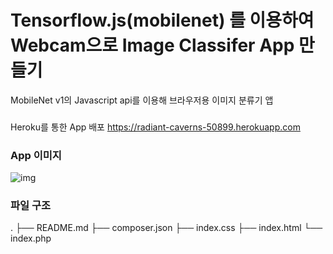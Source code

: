 # Tensorflow.js(mobilenet) 를 이용하여 Webcam으로 Image Classifer App 만들기

MobileNet v1의 Javascript api를 이용해 브라우저용 이미지 분류기 앱

###

Heroku를 통한 App 배포
https://radiant-caverns-50899.herokuapp.com

### App 이미지

![img](./img.jpg)

### 파일 구조

.
├── README.md
├── composer.json
├── index.css
├── index.html
└── index.php
